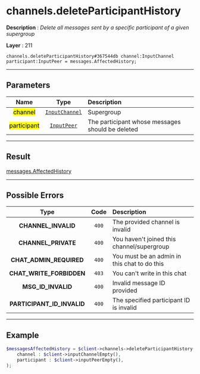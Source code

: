 # channels.deleteParticipantHistory

**Description** : *Delete all messages sent by a specific participant of a given supergroup*

**Layer** : 211

```tl
channels.deleteParticipantHistory#367544db channel:InputChannel participant:InputPeer = messages.AffectedHistory;
```

---

## Parameters

| Name | Type | Description |
| :---: | :---: | :--- |
| <mark>channel</mark> | [`InputChannel`](type/InputChannel) | Supergroup |
| <mark>participant</mark> | [`InputPeer`](type/InputPeer) | The participant whose messages should be deleted |

---

## Result

[messages.AffectedHistory](type/messages.AffectedHistory)

---

## Possible Errors

| Type | Code | Description |
| :---: | :---: | :--- |
| **CHANNEL_INVALID** | `400` | The provided channel is invalid |
| **CHANNEL_PRIVATE** | `400` | You haven't joined this channel/supergroup |
| **CHAT_ADMIN_REQUIRED** | `400` | You must be an admin in this chat to do this |
| **CHAT_WRITE_FORBIDDEN** | `403` | You can't write in this chat |
| **MSG_ID_INVALID** | `400` | Invalid message ID provided |
| **PARTICIPANT_ID_INVALID** | `400` | The specified participant ID is invalid |

---

## Example

```php
$messagesAffectedHistory = $client->channels->deleteParticipantHistory(
	channel : $client->inputChannelEmpty(),
	participant : $client->inputPeerEmpty(),
);
```